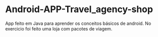 # Android-APP-Travel_agency-shop
App feito em Java para aprender os conceitos básicos de android.
No exercicio foi feito uma loja com pacotes de viagem.
